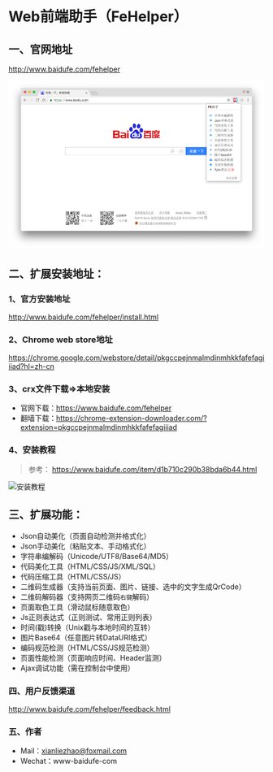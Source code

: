 Web前端助手（FeHelper）
=============================

## 一、官网地址
http://www.baidufe.com/fehelper

![Web前端助手-FeHelper](/screenshot/menu.png)

## 二、扩展安装地址：

### 1、官方安装地址
http://www.baidufe.com/fehelper/install.html

### 2、Chrome web store地址
https://chrome.google.com/webstore/detail/pkgccpejnmalmdinmhkkfafefagiiiad?hl=zh-cn

### 3、crx文件下载=>本地安装
- 官网下载：https://www.baidufe.com/fehelper
- 翻墙下载：https://chrome-extension-downloader.com/?extension=pkgccpejnmalmdinmhkkfafefagiiiad

### 4、安装教程
> 参考： https://www.baidufe.com/item/d1b710c290b38bda6b44.html

![安装教程](/screenshot/how-to-install.gif)

## 三、扩展功能：
- Json自动美化（页面自动检测并格式化）
- Json手动美化（粘贴文本、手动格式化）
- 字符串编解码（Unicode/UTF8/Base64/MD5）
- 代码美化工具（HTML/CSS/JS/XML/SQL）
- 代码压缩工具（HTML/CSS/JS）
- 二维码生成器（支持当前页面、图片、链接、选中的文字生成QrCode）
- 二维码解码器（支持网页二维码`右键`解码）
- 页面取色工具（滑动鼠标随意取色）
- Js正则表达式（正则测试、常用正则列表）
- 时间(戳)转换（Unix戳与本地时间的互转）
- 图片Base64（任意图片转DataURI格式）
- 编码规范检测（HTML/CSS/JS规范检测）
- 页面性能检测（页面响应时间、Header监测）
- Ajax调试功能（需在控制台中使用）

### 四、用户反馈渠道
http://www.baidufe.com/fehelper/feedback.html

### 五、作者
- Mail：xianliezhao@foxmail.com
- Wechat：www-baidufe-com